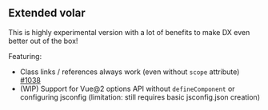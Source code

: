 ## Extended volar

This is highly experimental version with a lot of benefits to make DX even better out of the box!

Featuring:

- Class links / references always work (even without `scope` attribute) [#1038](https://github.com/johnsoncodehk/volar/issues/1038)
- (WIP) Support for Vue@2 options API without `defineComponent` or configuring jsconfig (limitation: still requires basic jsconfig.json creation)
